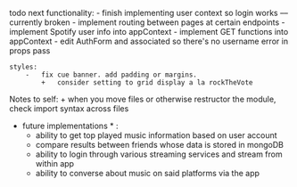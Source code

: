 todo next
    functionality:
        -   finish implementing user context so login works –– currently broken
        -   implement routing between pages at certain endpoints
        -   implement Spotify user info into appContext
        -   implement GET functions into appContext
        -   edit AuthForm and associated so there's no username error in props pass
    
    styles:
        -   fix cue banner. add padding or margins.
            +   consider setting to grid display a la rockTheVote

Notes to self:
    +   when you move files or otherwise restructor the module, check import syntax across files

* future implementations * :
    -   ability to get top played music information based on user account
    -   compare results between friends whose data is stored in mongoDB
    -   ability to login through various streaming services and stream from within app
    -   ability to converse about music on said platforms via the app